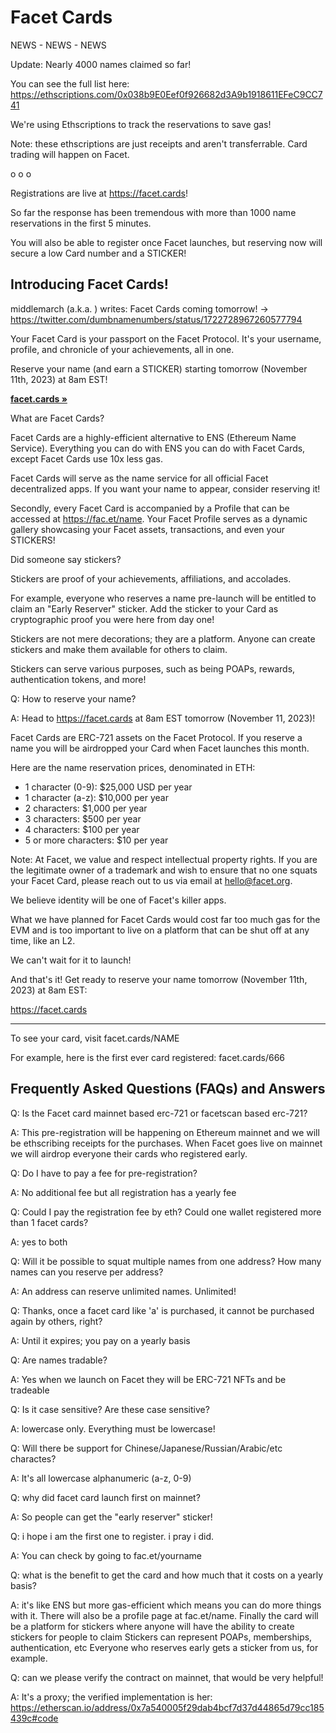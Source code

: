 # Facet Cards

NEWS - NEWS - NEWS

Update: Nearly 4000 names claimed so far!

You can see the full list here: https://ethscriptions.com/0x038b9E0Eef0f926682d3A9b1918611EFeC9CC741

We're using Ethscriptions to track the reservations to save gas!

Note: these ethscriptions are just receipts and aren't transferrable. Card trading will happen on Facet.

 o o o

Registrations are live at https://facet.cards!

So far the response has been tremendous with more than 1000 name reservations in the first 5 minutes.

You will also be able to register once Facet launches, 
but reserving now will secure a low Card number and a STICKER!




## Introducing Facet Cards!


middlemarch (a.k.a. ) writes: Facet Cards coming tomorrow!
-> https://twitter.com/dumbnamenumbers/status/1722728967260577794


Your Facet Card is your passport on the Facet Protocol. It's your username, profile, and chronicle of your achievements, all in one.

Reserve your name (and earn a STICKER) starting tomorrow (November 11th, 2023) 
at 8am EST!

[**facet.cards »**](https://facet.cards)

What are Facet Cards?

Facet Cards are a highly-efficient alternative to ENS (Ethereum Name Service). 
Everything you can do with ENS you can do with Facet Cards, except Facet Cards use 10x less gas.

Facet Cards will serve as the name service for all official Facet decentralized apps. 
If you want your name to appear, consider reserving it!

Secondly, every Facet Card is accompanied by a Profile that can be accessed at https://fac.et/name. Your Facet Profile serves as a dynamic gallery showcasing your Facet assets, transactions, and even your STICKERS!

Did someone say stickers?

Stickers are proof of your achievements, affiliations, and accolades.

For example, everyone who reserves a name pre-launch will be entitled to claim an "Early Reserver" sticker. Add the sticker to your Card as cryptographic proof you were here from day one!

Stickers are not mere decorations; they are a platform. Anyone can create stickers and make them available for others to claim.

Stickers can serve various purposes, such as being POAPs, rewards, authentication tokens, and more!


Q: How to reserve your name?

A: Head to https://facet.cards at 8am EST tomorrow (November 11, 2023)!

Facet Cards are ERC-721 assets on the Facet Protocol. 
If you reserve a name you will be airdropped your Card when Facet launches this month.


Here are the name reservation prices, denominated in ETH:

- 1 character (0-9): $25,000 USD per year
- 1 character (a-z): $10,000 per year
- 2 characters: $1,000 per year
- 3 characters: $500 per year
- 4 characters: $100 per year
- 5 or more characters: $10 per year

Note: At Facet, we value and respect intellectual property rights. 
If you are the legitimate owner of a trademark and wish to ensure that no one squats your Facet Card, please reach out to us via email at hello@facet.org.

We believe identity will be one of Facet's killer apps.

What we have planned for Facet Cards would cost far too much gas for the EVM 
and is too important to live on a platform that can be shut off at any time, like an L2.

We can't wait for it to launch!

And that's it! Get ready to reserve your name tomorrow (November 11th, 2023) at 8am EST:

https://facet.cards


---

To see your card, visit facet.cards/NAME

For example, here is the first ever card registered: facet.cards/666



## Frequently Asked Questions (FAQs) and Answers

Q: Is the Facet card mainnet based erc-721 or facetscan based erc-721?

A: This pre-registration will be happening on Ethereum mainnet 
and we will be ethscribing receipts for the purchases. When Facet goes live on mainnet we will airdrop everyone their cards who registered early.


Q: Do I have to pay a fee for pre-registration?

A: No additional fee but all registration has a yearly fee

Q: Could I pay the registration fee by eth? Could  one wallet registered more than 1 facet cards?

A: yes to both

Q: Will it be possible to squat multiple names from one address?
   How many names can you reserve per address?

A: An address can reserve unlimited names. Unlimited! 



Q: Thanks, once a facet card like 'a' is purchased, it cannot be purchased again by others, right?

A: Until it expires; you pay on a yearly basis


Q: Are names tradable?

A: Yes when we launch on Facet they will be ERC-721 NFTs and be tradeable

Q: Is it case sensitive? Are these case sensitive?

A: lowercase only. Everything must be lowercase!



Q: Will there be support for Chinese/Japanese/Russian/Arabic/etc charactes?

A: It's all lowercase alphanumeric (a-z, 0-9)



Q: why did facet card launch first on mainnet?

A: So people can get the "early reserver" sticker!


Q: i hope i am the first one to register. i pray i did.

A: You can check by going to fac.et/yourname 


Q: what is the benefit to get the card and how much that it costs on a yearly basis?

A: it's like ENS but more gas-efficient which means you can do more things with it. 
There will also be a profile page at fac.et/name. Finally the card will be a platform for stickers where anyone will have the ability to create stickers for people to claim
Stickers can represent POAPs, memberships, authentication, etc
Everyone who reserves early gets a sticker from us, for example.


Q: can we please verify the contract on mainnet, that would be very helpful!


A: It's a proxy; the verified implementation is her: https://etherscan.io/address/0x7a540005f29dab4bcf7d37d44865d79cc185439c#code





